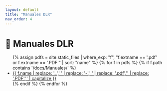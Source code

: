 ```yaml
---
layout: default
title: "Manuales DLR"
nav_order: 4
---
```


# 📄 Manuales DLR

<!-- Índice automático: lista todos los PDFs en /docs/Manuales/ -->
<ul>
{% assign pdfs = site.static_files | where_exp: "f", "f.extname == '.pdf' or f.extname == '.PDF'" | sort: "name" %}
{% for f in pdfs %}
  {% if f.path contains '/docs/Manuales/' %}
    <li>
      <a href="{{ f.path | relative_url }}" target="_blank" rel="noopener">
        {{ f.name
            | replace: '_',' '
            | replace: '-',' '
            | replace: '.pdf',''
            | replace: '.PDF',''
            | capitalize }}
      </a>
    </li>
  {% endif %}
{% endfor %}
</ul>
